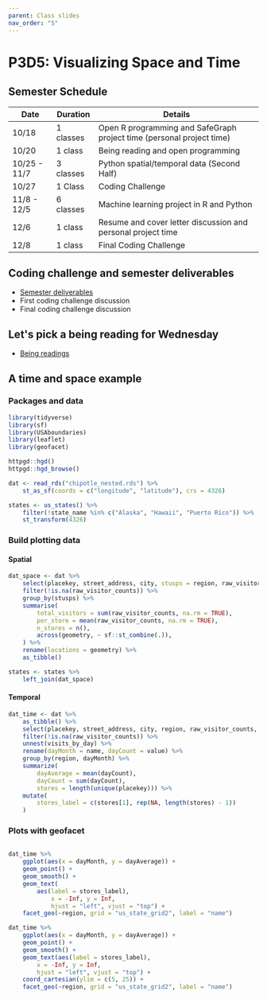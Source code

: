 ```yaml
---
parent: Class slides
nav_order: "S"
---
```


# P3D5: Visualizing Space and Time

## Semester Schedule

| Date         | Duration  | Details                                                      |
| ------------ | --------- | ------------------------------------------------------------ |
| 10/18        | 1 classes | Open R programming and SafeGraph project time (personal project time) |
| 10/20        | 1 class   | Being reading and open programming                           |
| 10/25 - 11/7 | 3 classes | Python spatial/temporal data (Second Half)                   |
| 10/27        | 1 Class   | Coding Challenge                                             |
| 11/8 - 12/5  | 6 classes | Machine learning project in R and Python                     |
| 12/6         | 1 class   | Resume and cover letter discussion and personal project time |
| 12/8         | 1 class   | Final Coding Challenge                                       |

## Coding challenge and semester deliverables

- [Semester deliverables](../README.md#semester-deliverables)
- First coding challenge discussion
- Final coding challenge discussion

## Let's pick a being reading for Wednesday

- [Being readings](../readings.md)

## A time and space example

### Packages and data

```r
library(tidyverse)
library(sf)
library(USAboundaries)
library(leaflet)
library(geofacet)

httpgd::hgd()
httpgd::hgd_browse()

dat <- read_rds("chipotle_nested.rds") %>%
    st_as_sf(coords = c("longitude", "latitude"), crs = 4326)

states <- us_states() %>%
    filter(!state_name %in% c("Alaska", "Hawaii", "Puerto Rico")) %>%
    st_transform(4326)
```

### Build plotting data

#### Spatial

```r
dat_space <- dat %>%
    select(placekey, street_address, city, stusps = region, raw_visitor_counts) %>%
    filter(!is.na(raw_visitor_counts)) %>%
    group_by(stusps) %>%
    summarise(
        total_visitors = sum(raw_visitor_counts, na.rm = TRUE),
        per_store = mean(raw_visitor_counts, na.rm = TRUE),
        n_stores = n(),
        across(geometry, ~ sf::st_combine(.)),
    ) %>%
    rename(locations = geometry) %>%
    as_tibble()

states <- states %>%
    left_join(dat_space) 
```

#### Temporal

```r
dat_time <- dat %>%
    as_tibble() %>%
    select(placekey, street_address, city, region, raw_visitor_counts, visits_by_day) %>%
    filter(!is.na(raw_visitor_counts)) %>%
    unnest(visits_by_day) %>%
    rename(dayMonth = name, dayCount = value) %>%
    group_by(region, dayMonth) %>%
    summarize(
        dayAverage = mean(dayCount),
        dayCount = sum(dayCount),
        stores = length(unique(placekey))) %>%
    mutate(
        stores_label = c(stores[1], rep(NA, length(stores) - 1))
    )
```

### Plots with geofacet

```r

dat_time %>%
    ggplot(aes(x = dayMonth, y = dayAverage)) +
    geom_point() +
    geom_smooth() +
    geom_text(
        aes(label = stores_label),
            x = -Inf, y = Inf,
            hjust = "left", vjust = "top") +
    facet_geo(~region, grid = "us_state_grid2", label = "name")

dat_time %>%
    ggplot(aes(x = dayMonth, y = dayAverage)) +
    geom_point() +
    geom_smooth() +
    geom_text(aes(label = stores_label),
        x = -Inf, y = Inf,
        hjust = "left", vjust = "top") +
    coord_cartesian(ylim = c(5, 25)) +
    facet_geo(~region, grid = "us_state_grid2", label = "name")
```
